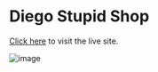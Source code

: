 # Diego Stupid Shop

[Click here](https://diego-stupid-shop.netlify.app/) to visit the live site.


![image](https://user-images.githubusercontent.com/73699852/163228414-d6f6fe7b-51c0-49fd-b5d3-9f314d3f10e9.png)


